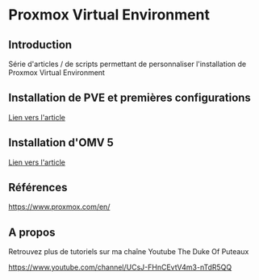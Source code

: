# Proxmox Virtual Environment



## Introduction

Série d'articles / de scripts permettant de personnaliser l'installation de Proxmox Virtual Environment



## Installation de PVE et premières configurations

[Lien vers l'article](./1-installation.md)



## Installation d'OMV 5

[Lien vers l'article](./2-install_omv5.md)




## Références

https://www.proxmox.com/en/



## A propos

Retrouvez plus de tutoriels sur ma chaîne Youtube The Duke Of Puteaux 

https://www.youtube.com/channel/UCsJ-FHnCEvtV4m3-nTdR5QQ

